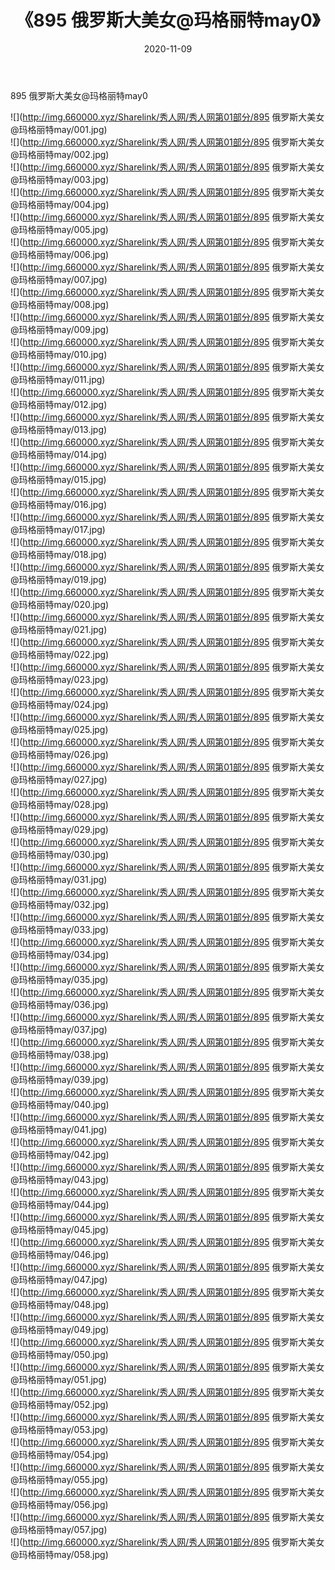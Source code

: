 ﻿---
layout: post
title:  《895 俄罗斯大美女@玛格丽特may0》
date:   2020-11-09
img: http://img.660000.xyz/Sharelink/秀人网/秀人网第01部分/895 俄罗斯大美女@玛格丽特may0/000.jpg
categories: [美女, 清纯, 唯美]
---

895 俄罗斯大美女@玛格丽特may0

  ![](http://img.660000.xyz/Sharelink/秀人网/秀人网第01部分/895 俄罗斯大美女@玛格丽特may/001.jpg) <br> ![](http://img.660000.xyz/Sharelink/秀人网/秀人网第01部分/895 俄罗斯大美女@玛格丽特may/002.jpg) <br> ![](http://img.660000.xyz/Sharelink/秀人网/秀人网第01部分/895 俄罗斯大美女@玛格丽特may/003.jpg) <br> ![](http://img.660000.xyz/Sharelink/秀人网/秀人网第01部分/895 俄罗斯大美女@玛格丽特may/004.jpg) <br> ![](http://img.660000.xyz/Sharelink/秀人网/秀人网第01部分/895 俄罗斯大美女@玛格丽特may/005.jpg) <br> ![](http://img.660000.xyz/Sharelink/秀人网/秀人网第01部分/895 俄罗斯大美女@玛格丽特may/006.jpg) <br> ![](http://img.660000.xyz/Sharelink/秀人网/秀人网第01部分/895 俄罗斯大美女@玛格丽特may/007.jpg) <br> ![](http://img.660000.xyz/Sharelink/秀人网/秀人网第01部分/895 俄罗斯大美女@玛格丽特may/008.jpg) <br> ![](http://img.660000.xyz/Sharelink/秀人网/秀人网第01部分/895 俄罗斯大美女@玛格丽特may/009.jpg) <br> ![](http://img.660000.xyz/Sharelink/秀人网/秀人网第01部分/895 俄罗斯大美女@玛格丽特may/010.jpg) <br> ![](http://img.660000.xyz/Sharelink/秀人网/秀人网第01部分/895 俄罗斯大美女@玛格丽特may/011.jpg) <br> ![](http://img.660000.xyz/Sharelink/秀人网/秀人网第01部分/895 俄罗斯大美女@玛格丽特may/012.jpg) <br> ![](http://img.660000.xyz/Sharelink/秀人网/秀人网第01部分/895 俄罗斯大美女@玛格丽特may/013.jpg) <br> ![](http://img.660000.xyz/Sharelink/秀人网/秀人网第01部分/895 俄罗斯大美女@玛格丽特may/014.jpg) <br> ![](http://img.660000.xyz/Sharelink/秀人网/秀人网第01部分/895 俄罗斯大美女@玛格丽特may/015.jpg) <br> ![](http://img.660000.xyz/Sharelink/秀人网/秀人网第01部分/895 俄罗斯大美女@玛格丽特may/016.jpg) <br> ![](http://img.660000.xyz/Sharelink/秀人网/秀人网第01部分/895 俄罗斯大美女@玛格丽特may/017.jpg) <br> ![](http://img.660000.xyz/Sharelink/秀人网/秀人网第01部分/895 俄罗斯大美女@玛格丽特may/018.jpg) <br> ![](http://img.660000.xyz/Sharelink/秀人网/秀人网第01部分/895 俄罗斯大美女@玛格丽特may/019.jpg) <br> ![](http://img.660000.xyz/Sharelink/秀人网/秀人网第01部分/895 俄罗斯大美女@玛格丽特may/020.jpg) <br> ![](http://img.660000.xyz/Sharelink/秀人网/秀人网第01部分/895 俄罗斯大美女@玛格丽特may/021.jpg) <br> ![](http://img.660000.xyz/Sharelink/秀人网/秀人网第01部分/895 俄罗斯大美女@玛格丽特may/022.jpg) <br> ![](http://img.660000.xyz/Sharelink/秀人网/秀人网第01部分/895 俄罗斯大美女@玛格丽特may/023.jpg) <br> ![](http://img.660000.xyz/Sharelink/秀人网/秀人网第01部分/895 俄罗斯大美女@玛格丽特may/024.jpg) <br> ![](http://img.660000.xyz/Sharelink/秀人网/秀人网第01部分/895 俄罗斯大美女@玛格丽特may/025.jpg) <br> ![](http://img.660000.xyz/Sharelink/秀人网/秀人网第01部分/895 俄罗斯大美女@玛格丽特may/026.jpg) <br> ![](http://img.660000.xyz/Sharelink/秀人网/秀人网第01部分/895 俄罗斯大美女@玛格丽特may/027.jpg) <br> ![](http://img.660000.xyz/Sharelink/秀人网/秀人网第01部分/895 俄罗斯大美女@玛格丽特may/028.jpg) <br> ![](http://img.660000.xyz/Sharelink/秀人网/秀人网第01部分/895 俄罗斯大美女@玛格丽特may/029.jpg) <br> ![](http://img.660000.xyz/Sharelink/秀人网/秀人网第01部分/895 俄罗斯大美女@玛格丽特may/030.jpg) <br> ![](http://img.660000.xyz/Sharelink/秀人网/秀人网第01部分/895 俄罗斯大美女@玛格丽特may/031.jpg) <br> ![](http://img.660000.xyz/Sharelink/秀人网/秀人网第01部分/895 俄罗斯大美女@玛格丽特may/032.jpg) <br> ![](http://img.660000.xyz/Sharelink/秀人网/秀人网第01部分/895 俄罗斯大美女@玛格丽特may/033.jpg) <br> ![](http://img.660000.xyz/Sharelink/秀人网/秀人网第01部分/895 俄罗斯大美女@玛格丽特may/034.jpg) <br> ![](http://img.660000.xyz/Sharelink/秀人网/秀人网第01部分/895 俄罗斯大美女@玛格丽特may/035.jpg) <br> ![](http://img.660000.xyz/Sharelink/秀人网/秀人网第01部分/895 俄罗斯大美女@玛格丽特may/036.jpg) <br> ![](http://img.660000.xyz/Sharelink/秀人网/秀人网第01部分/895 俄罗斯大美女@玛格丽特may/037.jpg) <br> ![](http://img.660000.xyz/Sharelink/秀人网/秀人网第01部分/895 俄罗斯大美女@玛格丽特may/038.jpg) <br> ![](http://img.660000.xyz/Sharelink/秀人网/秀人网第01部分/895 俄罗斯大美女@玛格丽特may/039.jpg) <br> ![](http://img.660000.xyz/Sharelink/秀人网/秀人网第01部分/895 俄罗斯大美女@玛格丽特may/040.jpg) <br> ![](http://img.660000.xyz/Sharelink/秀人网/秀人网第01部分/895 俄罗斯大美女@玛格丽特may/041.jpg) <br> ![](http://img.660000.xyz/Sharelink/秀人网/秀人网第01部分/895 俄罗斯大美女@玛格丽特may/042.jpg) <br> ![](http://img.660000.xyz/Sharelink/秀人网/秀人网第01部分/895 俄罗斯大美女@玛格丽特may/043.jpg) <br> ![](http://img.660000.xyz/Sharelink/秀人网/秀人网第01部分/895 俄罗斯大美女@玛格丽特may/044.jpg) <br> ![](http://img.660000.xyz/Sharelink/秀人网/秀人网第01部分/895 俄罗斯大美女@玛格丽特may/045.jpg) <br> ![](http://img.660000.xyz/Sharelink/秀人网/秀人网第01部分/895 俄罗斯大美女@玛格丽特may/046.jpg) <br> ![](http://img.660000.xyz/Sharelink/秀人网/秀人网第01部分/895 俄罗斯大美女@玛格丽特may/047.jpg) <br> ![](http://img.660000.xyz/Sharelink/秀人网/秀人网第01部分/895 俄罗斯大美女@玛格丽特may/048.jpg) <br> ![](http://img.660000.xyz/Sharelink/秀人网/秀人网第01部分/895 俄罗斯大美女@玛格丽特may/049.jpg) <br> ![](http://img.660000.xyz/Sharelink/秀人网/秀人网第01部分/895 俄罗斯大美女@玛格丽特may/050.jpg) <br> ![](http://img.660000.xyz/Sharelink/秀人网/秀人网第01部分/895 俄罗斯大美女@玛格丽特may/051.jpg) <br> ![](http://img.660000.xyz/Sharelink/秀人网/秀人网第01部分/895 俄罗斯大美女@玛格丽特may/052.jpg) <br> ![](http://img.660000.xyz/Sharelink/秀人网/秀人网第01部分/895 俄罗斯大美女@玛格丽特may/053.jpg) <br> ![](http://img.660000.xyz/Sharelink/秀人网/秀人网第01部分/895 俄罗斯大美女@玛格丽特may/054.jpg) <br> ![](http://img.660000.xyz/Sharelink/秀人网/秀人网第01部分/895 俄罗斯大美女@玛格丽特may/055.jpg) <br> ![](http://img.660000.xyz/Sharelink/秀人网/秀人网第01部分/895 俄罗斯大美女@玛格丽特may/056.jpg) <br> ![](http://img.660000.xyz/Sharelink/秀人网/秀人网第01部分/895 俄罗斯大美女@玛格丽特may/057.jpg) <br> ![](http://img.660000.xyz/Sharelink/秀人网/秀人网第01部分/895 俄罗斯大美女@玛格丽特may/058.jpg) <br>
